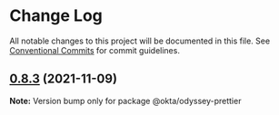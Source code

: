 # Change Log

All notable changes to this project will be documented in this file.
See [Conventional Commits](https://conventionalcommits.org) for commit guidelines.

## [0.8.3](https://github.com/okta/odyssey/compare/v0.8.2...v0.8.3) (2021-11-09)

**Note:** Version bump only for package @okta/odyssey-prettier
